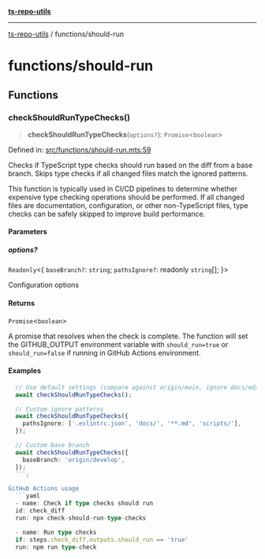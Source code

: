 [**ts-repo-utils**](../README.md)

***

[ts-repo-utils](../README.md) / functions/should-run

# functions/should-run

## Functions

### checkShouldRunTypeChecks()

> **checkShouldRunTypeChecks**(`options?`): `Promise`\<`boolean`\>

Defined in: [src/functions/should-run.mts:59](https://github.com/noshiro-pf/ts-repo-utils/blob/main/src/functions/should-run.mts#L59)

Checks if TypeScript type checks should run based on the diff from a base
branch. Skips type checks if all changed files match the ignored patterns.

This function is typically used in CI/CD pipelines to determine whether
expensive type checking operations should be performed. If all changed files
are documentation, configuration, or other non-TypeScript files, type checks
can be safely skipped to improve build performance.

#### Parameters

##### options?

`Readonly`\<\{ `baseBranch?`: `string`; `pathsIgnore?`: readonly `string`[]; \}\>

Configuration options

#### Returns

`Promise`\<`boolean`\>

A promise that resolves when the check is complete. The function
  will set the GITHUB_OUTPUT environment variable with `should_run=true` or
  `should_run=false` if running in GitHub Actions environment.

#### Examples

```typescript
  // Use default settings (compare against origin/main, ignore docs/md/txt files)
  await checkShouldRunTypeChecks();

  // Custom ignore patterns
  await checkShouldRunTypeChecks({
    pathsIgnore: ['.eslintrc.json', 'docs/', '**.md', 'scripts/'],
  });

  // Custom base branch
  await checkShouldRunTypeChecks({
    baseBranch: 'origin/develop',
  });
  ```;

GitHub Actions usage
  ```yaml
  - name: Check if type checks should run
  id: check_diff
  run: npx check-should-run-type-checks

  - name: Run type checks
  if: steps.check_diff.outputs.should_run == 'true'
  run: npm run type-check
  ```
